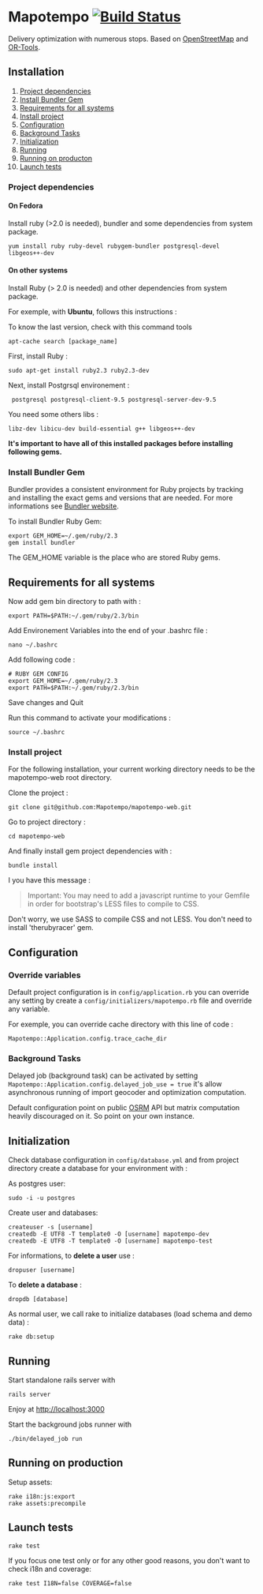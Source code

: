 Mapotempo [![Build Status](https://travis-ci.org/Mapotempo/mapotempo-web.svg?branch=dev)](https://travis-ci.org/Mapotempo/mapotempo-web)
=========
Delivery optimization with numerous stops. Based on [OpenStreetMap](http://www.openstreetmap.org) and [OR-Tools](http://code.google.com).

## Installation

1. [Project dependencies](#project-dependencies)
2. [Install Bundler Gem](#install-bundler-gem)
3. [Requirements for all systems](#requirements-for-all-systems)
4. [Install project](#install-project)
5. [Configuration](#configuration)
6. [Background Tasks](#background-tasks)
7. [Initialization](#nitialization)
8. [Running](#running)
9. [Running on producton](#running-on-production)
10. [Launch tests](#launch-tests)

### Project dependencies

#### On Fedora

Install ruby (>2.0 is needed), bundler and some dependencies from system package.

    yum install ruby ruby-devel rubygem-bundler postgresql-devel libgeos++-dev

#### On other systems

Install Ruby (> 2.0 is needed) and other dependencies from system package.

For exemple, with __Ubuntu__, follows this instructions :

To know the last version, check with this command tools

    apt-cache search [package_name]
    
First, install Ruby :

    sudo apt-get install ruby2.3 ruby2.3-dev

Next, install Postgrsql environement :

     postgresql postgresql-client-9.5 postgresql-server-dev-9.5 
     
You need some others libs :

    libz-dev libicu-dev build-essential g++ libgeos++-dev
    
__It's important to have all of this installed packages before installing following gems.__

### Install Bundler Gem

Bundler provides a consistent environment for Ruby projects by tracking and installing the exact gems and versions that are needed. 
For more informations see [Bundler website](http://bundler.io).

To install Bundler Ruby Gem:

    export GEM_HOME=~/.gem/ruby/2.3
    gem install bundler

The GEM_HOME variable is the place who are stored Ruby gems.

## Requirements for all systems

Now add gem bin directory to path with :

    export PATH=$PATH:~/.gem/ruby/2.3/bin

Add Environement Variables into the end of your .bashrc file :

    nano ~/.bashrc
    
Add following code :

    # RUBY GEM CONFIG
    export GEM_HOME=~/.gem/ruby/2.3
    export PATH=$PATH:~/.gem/ruby/2.3/bin
     
Save changes and Quit

Run this command to activate your modifications :

    source ~/.bashrc

### Install project

For the following installation, your current working directory needs to be the mapotempo-web root directory.

Clone the project :

    git clone git@github.com:Mapotempo/mapotempo-web.git
    
Go to project directory :

    cd mapotempo-web
    
And finally install gem project dependencies with :

    bundle install

I you have this message :
>Important: You may need to add a javascript runtime to your Gemfile in order for bootstrap's LESS files to compile to CSS.

Don't worry, we use SASS to compile CSS and not LESS. You don't need to install 'therubyracer' gem.

## Configuration

### Override variables
Default project configuration is in `config/application.rb` you can override any setting by create a `config/initializers/mapotempo.rb` file and override any variable.

For exemple, you can override cache directory with this line of code :

    Mapotempo::Application.config.trace_cache_dir

### Background Tasks
Delayed job (background task) can be activated by setting `Mapotempo::Application.config.delayed_job_use = true` it's allow asynchronous running of import geocoder and optimization computation.

Default configuration point on public [OSRM](http://project-osrm.org) API but matrix computation heavily discouraged on it. So point on your own instance.

## Initialization

Check database configuration in `config/database.yml` and from project directory create a database for your environment with :

As postgres user:

    sudo -i -u postgres

 Create user and databases:
 
    createuser -s [username]
    createdb -E UTF8 -T template0 -O [username] mapotempo-dev
    createdb -E UTF8 -T template0 -O [username] mapotempo-test

For informations, to __delete a user__ use :
    
    dropuser [username]
    
To __delete a database__ :

    dropdb [database]
    
As normal user, we call rake to initialize databases (load schema and demo data) :

    rake db:setup

## Running

Start standalone rails server with

    rails server

Enjoy at [http://localhost:3000](http://localhost:3000)

Start the background jobs runner with

    ./bin/delayed_job run

## Running on production

Setup assets:

    rake i18n:js:export
    rake assets:precompile

## Launch tests

    rake test

If you focus one test only or for any other good reasons, you don't want to check i18n and coverage:

    rake test I18N=false COVERAGE=false
